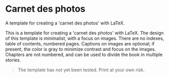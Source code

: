 # Carnet des photos

A template for creating a 'carnet des photos' with LaTeX. 

This is a template for creating a 'carnet des photos' with LaTeX. 
The design of this template is minimalist, with a focus on images.
There are no indexes, table of contents, numbered pages.
Captions on images are optional; if present, the color is gray to minimize contrast and focus on the images.
Chapters are not numbered, and can be used to divide the book in multiple stories.

> The template has not yet been tested. 
> Print at your own risk.